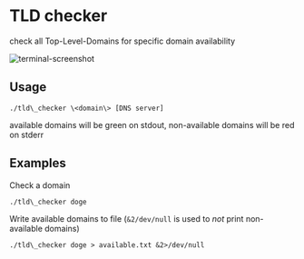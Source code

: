 # TLD checker
check all Top-Level-Domains for specific domain availability

![terminal-screenshot](http://i.imgur.com/L2G5POX.png)

## Usage

```
./tld\_checker \<domain\> [DNS server]
```

available domains will be green on stdout, non-available domains will be red on stderr

## Examples
Check a domain

```
./tld\_checker doge
```

Write available domains to file
(`&2/dev/null` is used to _not_ print non-available domains)

```
./tld\_checker doge > available.txt &2>/dev/null
```
